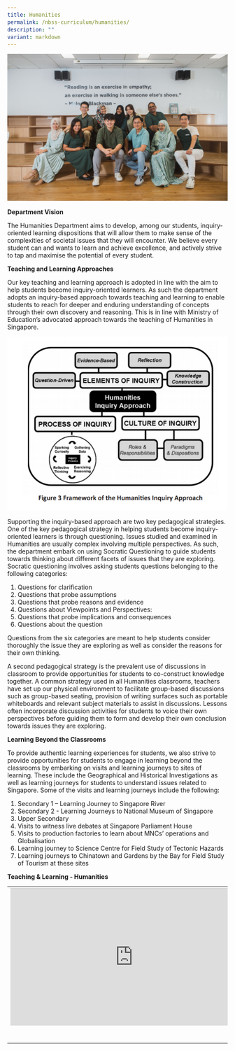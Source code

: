 ```yaml
---
title: Humanities
permalink: /nbss-curriculum/humanities/
description: ""
variant: markdown
---
```

![](/images/7__Humanities__1_.jpg)

<p><strong>Department Vision</strong></p>
<p>The Humanities Department aims to develop, among our students, inquiry-oriented learning dispositions that will allow them to make sense of the complexities of societal issues that they will encounter. We believe every student can and wants to learn and achieve excellence, and actively strive to tap and maximise the potential of every student.<br></p>
<p><strong>Teaching and Learning Approaches</strong></p>
<p>Our key teaching and learning approach is adopted in line with the aim to help students become inquiry-oriented learners. As such the department adopts an inquiry-based approach towards teaching and learning to enable students to reach for deeper and enduring understanding of concepts through their own discovery and reasoning. This is in line with Ministry of Education’s advocated approach towards the teaching of Humanities in Singapore.</p>
<img src="/images/hu1.png">
<p>Supporting the inquiry-based approach are two key pedagogical strategies. One of the key pedagogical strategy in helping students become inquiry-oriented learners is through questioning. Issues studied and examined in Humanities are usually complex involving multiple perspectives. As such, the department embark on using Socratic Questioning to guide students towards thinking about different facets of issues that they are exploring. Socratic questioning involves asking students questions belonging to the following categories:</p>
<ol>
<li>Questions for clarification</li>
<li>Questions that probe assumptions</li>
<li>Questions that probe reasons and evidence</li>
<li>Questions about Viewpoints and Perspectives:</li>
<li>Questions that probe implications and consequences</li>
<li>Questions about the question</li>
</ol>
<p>Questions from the six categories are meant to help students consider thoroughly the issue they are exploring as well as consider the reasons for their own thinking.</p>
<p>A second pedagogical strategy is the prevalent use of discussions in classroom to provide opportunities for students to co-construct knowledge together. A common strategy used in all Humanities classrooms, teachers have set up our physical environment to facilitate group-based discussions such as group-based seating, provision of writing surfaces such as portable whiteboards and relevant subject materials to assist in discussions. Lessons often incorporate discussion activities for students to voice their own perspectives before guiding them to form and develop their own conclusion towards issues they are exploring.&nbsp;</p>
<p><strong>Learning Beyond the Classrooms</strong></p>
<p>To provide authentic learning experiences for students, we also strive to provide opportunities for students to engage in learning beyond the classrooms by embarking on visits and learning journeys to sites of learning. These include the Geographical and Historical Investigations as well as learning journeys for students to understand issues related to Singapore. Some of the visits and learning journeys include the following:</p>
<ol>
<li>Secondary 1 – Learning Journey to Singapore River</li>
<li>Secondary 2 - Learning Journeys to National Museum of Singapore</li>
<li>Upper Secondary</li>
<li>Visits to witness live debates at Singapore Parliament House</li>
<li>Visits to production factories to learn about MNCs’ operations and Globalisation</li>
<li>Learning journey to Science Centre for Field Study of Tectonic Hazards</li>
<li>Learning journeys to Chinatown and Gardens by the Bay for Field Study of Tourism at these sites</li>
</ol>
<p><strong>Teaching &amp; Learning - Humanities</strong>&nbsp;</p>
<table>
<tbody>
<tr>
<td><iframe src="https://www.youtube.com/embed/WseBrGV7txQ" width="560" height="315" frameborder="0" allowfullscreen="allowfullscreen"></iframe><br><br><br></td>
<td><iframe src="https://www.youtube.com/embed/K_73-DqCj0M" width="560" height="315" frameborder="0" allowfullscreen="allowfullscreen"></iframe></td>
<td><iframe src="https://www.youtube.com/embed/PPswoG5BqdQ" width="560" height="315" frameborder="0" allowfullscreen="allowfullscreen"></iframe></td>
</tr>
</tbody>
</table>
<br>